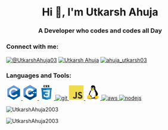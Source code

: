 <h1 align="center">Hi 👋, I'm Utkarsh Ahuja</h1>
<h3 align="center">A Developer who codes and codes all Day</h3>


<h3 align="left">Connect with me:</h3>
<p align="left">
<a href="https://twitter.com/UtkarshAhuja03" target="blank"><img align="center" src="https://raw.githubusercontent.com/rahuldkjain/github-profile-readme-generator/master/src/images/icons/Social/twitter.svg" alt="@UtkarshAhuja03" height="30" width="40" /></a>
<a href="https://www.linkedin.com/in/utkarsh-ahuja-44aa90227/" target="blank"><img align="center" src="https://raw.githubusercontent.com/rahuldkjain/github-profile-readme-generator/master/src/images/icons/Social/linked-in-alt.svg" alt="Utkarsh Ahuja" height="30" width="40" /></a>
<a href="https://instagram.com/ahuja_utkarsh03" target="blank"><img align="center" src="https://raw.githubusercontent.com/rahuldkjain/github-profile-readme-generator/master/src/images/icons/Social/instagram.svg" alt="ahuja_utkarsh03" height="30" width="40" /></a>
</p>

<h3 align="left">Languages and Tools:</h3>
<p align="left"> <a href="https://www.cprogramming.com/" target="_blank"> <img src="https://raw.githubusercontent.com/devicons/devicon/master/icons/c/c-original.svg" alt="c" width="40" height="40"/> </a> <a href="https://www.w3schools.com/cpp/" target="_blank"> <img src="https://raw.githubusercontent.com/devicons/devicon/master/icons/cplusplus/cplusplus-original.svg" alt="cplusplus" width="40" height="40"/> </a> <a href="https://www.w3schools.com/css/" target="_blank"> <img src="https://raw.githubusercontent.com/devicons/devicon/master/icons/css3/css3-original-wordmark.svg" alt="css3" width="40" height="40"/> </a>  <a href="https://git-scm.com/" target="_blank"> <img src="https://www.vectorlogo.zone/logos/git-scm/git-scm-icon.svg" alt="git" width="40" height="40"/> </a> <a href="https://developer.mozilla.org/en-US/docs/Web/JavaScript" target="_blank"> <img src="https://raw.githubusercontent.com/devicons/devicon/master/icons/javascript/javascript-original.svg" alt="javascript" width="40" height="40"/> </a> <a href="https://www.linux.org/" target="_blank"> <img src="https://raw.githubusercontent.com/devicons/devicon/master/icons/linux/linux-original.svg" alt="linux" width="40" height="40"/> </a>
<a href="https://aws.amazon.com/" target="_blank"> <img src="https://user-images.githubusercontent.com/70762626/210164353-0684019d-ee2a-4a2a-af2f-e7018db52d03.png" alt="aws" width="40" height="40"/> </a>
<a href="https://nodejs.org/" target="_blank"> <img src="https://user-images.githubusercontent.com/70762626/210164381-b6e8b09f-147f-444a-ab60-ae5e4224e720.png" alt="nodejs" width="40" height="40"/> </a>
</p>


<p><img align="left" src="https://github-readme-stats.vercel.app/api/top-langs?username=UtkarshAhuja2003&show_icons=true&theme=tokyonight&locale=en&layout=compact" alt="UtkarshAhuja2003" /></p>
<br>

<p>&nbsp;<img align="left" src="https://github-readme-stats.vercel.app/api?username=UtkarshAhuja2003&show_icons=true&theme=dark&locale=en" alt="UtkarshAhuja2003" /></p>

